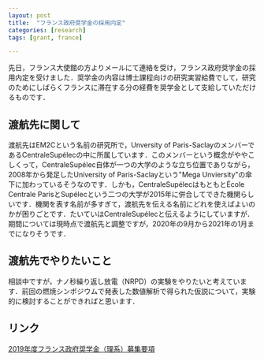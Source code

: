 ```yaml
---
layout: post
title:  "フランス政府奨学金の採用内定"
categories: [research]
tags: [grant, france]

---
```


先日，フランス大使館の方よりメールにて連絡を受け，フランス政府奨学金の採用内定を受けました．奨学金の内容は博士課程向けの研究実習給費でして，研究のためにしばらくフランスに滞在する分の経費を奨学金として支給していただけるものです．

## 渡航先に関して

渡航先はEM2Cという名前の研究所で，Unversity of Paris-SaclayのメンバーであるCentraleSupélecの中に所属しています．このメンバーという概念がややこしくって，CentraleSupélec自体が一つの大学のような立ち位置でありながら，2008年から発足したUniversity of Paris-Saclayという"Mega Unviersity"の傘下に加わっているそうなのです．しかも，CentraleSupélecはもともとÉcole Centrale ParisとSupélecという二つの大学が2015年に併合してできた機関らしいです．機関を表す名前が多すぎて，渡航先を伝える名前にどれを使えばよいのかが困りごとです．たいていはCentraleSupélecと伝えるようにしていますが．
期間については現時点で渡航先と調整ですが，2020年の9月から2021年の1月までになりそうです．

## 渡航先でやりたいこと

相談中ですが，ナノ秒繰り返し放電（NRPD）の実験をやりたいと考えています．前回の燃焼シンポジウムで発表した数値解析で得られた仮説について，実験的に検討することができればと思います．

## リンク

[2019年度フランス政府奨学金（理系）募集要項](https://jp.ambafrance.org/article2915)
